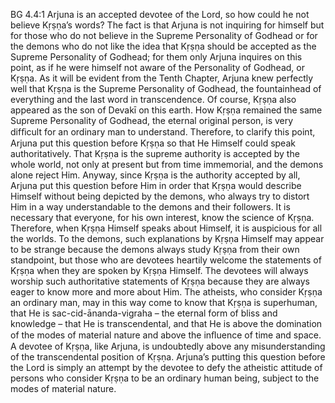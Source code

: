 BG 4.4:1	Arjuna is an accepted devotee of the Lord, so how could he not believe Kṛṣṇa’s words? The fact is that Arjuna is not inquiring for himself but for those who do not believe in the Supreme Personality of Godhead or for the demons who do not like the idea that Kṛṣṇa should be accepted as the Supreme Personality of Godhead; for them only Arjuna inquires on this point, as if he were himself not aware of the Personality of Godhead, or Kṛṣṇa. As it will be evident from the Tenth Chapter, Arjuna knew perfectly well that Kṛṣṇa is the Supreme Personality of Godhead, the fountainhead of everything and the last word in transcendence. Of course, Kṛṣṇa also appeared as the son of Devakī on this earth. How Kṛṣṇa remained the same Supreme Personality of Godhead, the eternal original person, is very difﬁcult for an ordinary man to understand. Therefore, to clarify this point, Arjuna put this question before Kṛṣṇa so that He Himself could speak authoritatively. That Kṛṣṇa is the supreme authority is accepted by the whole world, not only at present but from time immemorial, and the demons alone reject Him. Anyway, since Kṛṣṇa is the authority accepted by all, Arjuna put this question before Him in order that Kṛṣṇa would describe Himself without being depicted by the demons, who always try to distort Him in a way understandable to the demons and their followers. It is necessary that everyone, for his own interest, know the science of Kṛṣṇa. Therefore, when Kṛṣṇa Himself speaks about Himself, it is auspicious for all the worlds. To the demons, such explanations by Kṛṣṇa Himself may appear to be strange because the demons always study Kṛṣṇa from their own standpoint, but those who are devotees heartily welcome the statements of Kṛṣṇa when they are spoken by Kṛṣṇa Himself. The devotees will always worship such authoritative statements of Kṛṣṇa because they are always eager to know more and more about Him. The atheists, who consider Kṛṣṇa an ordinary man, may in this way come to know that Kṛṣṇa is superhuman, that He is sac-cid-ānanda-vigraha – the eternal form of bliss and knowledge – that He is transcendental, and that He is above the domination of the modes of material nature and above the inﬂuence of time and space. A devotee of Kṛṣṇa, like Arjuna, is undoubtedly above any misunderstanding of the transcendental position of Kṛṣṇa. Arjuna’s putting this question before the Lord is simply an attempt by the devotee to defy the atheistic attitude of persons who consider Kṛṣṇa to be an ordinary human being, subject to the modes of material nature.